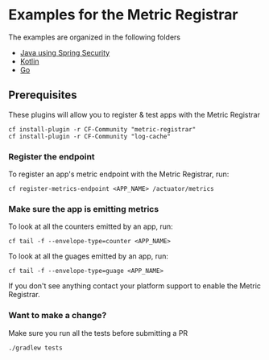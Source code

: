 # Examples for the Metric Registrar

The examples are organized in the following folders 

* [Java using Spring Security](java-spring-security/)
* [Kotlin](kotlin/)
* [Go](golang/)


## Prerequisites
These plugins will allow you to register & test apps with the Metric Registrar

```
cf install-plugin -r CF-Community "metric-registrar"
cf install-plugin -r CF-Community "log-cache"
```

### Register the endpoint
To register an app's metric endpoint with the Metric Registrar, run:

```
cf register-metrics-endpoint <APP_NAME> /actuator/metrics
```

### Make sure the app is emitting metrics
To look at all the counters emitted by an app, run:

```
cf tail -f --envelope-type=counter <APP_NAME>
```

To look at all the guages emitted by an app, run:

```
cf tail -f --envelope-type=guage <APP_NAME>
```

If you don't see anything contact your platform support to enable the Metric Registrar.

### Want to make a change?

Make sure you run all the tests before submitting a PR
```
./gradlew tests
```